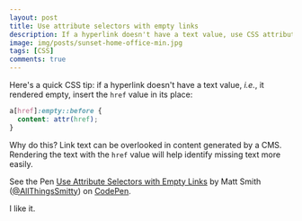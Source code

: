 ```yaml
---
layout: post
title: Use attribute selectors with empty links
description: If a hyperlink doesn't have a text value, use CSS attribute selectors to insert the href value in its place.
image: img/posts/sunset-home-office-min.jpg
tags: [CSS]
comments: true
---
```


Here's a quick CSS tip: if a hyperlink doesn't have a text value, _i.e._, it rendered empty, insert the `href` value in its place:


```css
a[href]:empty::before {
  content: attr(href);
}
```
Why do this? Link text can be overlooked in content generated by a CMS. Rendering the text with the `href` value will help identify missing text more easily.

<div class="embed">
  <p data-height="450" data-theme-id="0" data-slug-hash="zBzXRx" data-default-tab="result" data-user="AllThingsSmitty" data-embed-version="2" data-pen-title="Use Attribute Selectors with Empty Links" class="codepen">See the Pen <a href="http://codepen.io/AllThingsSmitty/pen/zBzXRx/">Use Attribute Selectors with Empty Links</a> by Matt Smith (<a href="http://codepen.io/AllThingsSmitty">@AllThingsSmitty</a>) on <a href="http://codepen.io">CodePen</a>.</p>
  <script async src="https://production-assets.codepen.io/assets/embed/ei.js"></script>
</div>

I like it.
